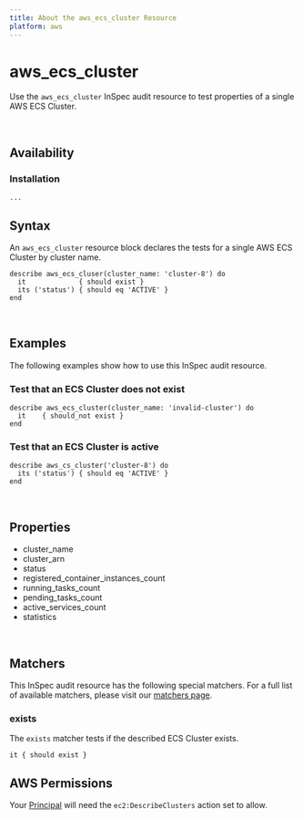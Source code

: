 ```yaml
---
title: About the aws_ecs_cluster Resource
platform: aws
---
```


# aws\_ecs\_cluster

Use the `aws_ecs_cluster` InSpec audit resource to test properties of a single AWS ECS Cluster.

<br>

## Availability

### Installation

    ...
## Syntax

An `aws_ecs_cluster` resource block declares the tests for a single AWS ECS Cluster by cluster name.

    describe aws_ecs_cluser(cluster_name: 'cluster-8') do
      it             { should exist }
      its ('status') { should eq 'ACTIVE' }
    end

<br>

## Examples

The following examples show how to use this InSpec audit resource.

### Test that an ECS Cluster does not exist

    describe aws_ecs_cluster(cluster_name: 'invalid-cluster') do
      it    { should_not exist }
    end

### Test that an ECS Cluster is active

    describe aws_cs_cluster('cluster-8') do
      its ('status') { should eq 'ACTIVE' }
    end

<br>

## Properties

* cluster_name 
* cluster_arn 
* status 
* registered_container_instances_count 
* running_tasks_count
* pending_tasks_count
* active_services_count
* statistics

<br>

## Matchers

This InSpec audit resource has the following special matchers. For a full list of available matchers, please visit our [matchers page](https://www.inspec.io/docs/reference/matchers/).

### exists

The `exists` matcher tests if the described ECS Cluster exists.

    it { should exist }

## AWS Permissions

Your [Principal](https://docs.aws.amazon.com/IAM/latest/UserGuide/intro-structure.html#intro-structure-principal) will need the `ec2:DescribeClusters` action set to allow.

